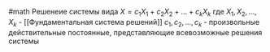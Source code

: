 #math 
Решенеие системы вида $X=c_1X_1 + c_2X_2+\dots + c_kX_k$ где $X_1,X_2,\dots,X_k$ - [[Фундаментальная система решений]] $c_1,c_2,\dots,c_k$ - произвольные действительные постоянные, представляющие всевозможные решения системы